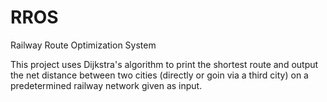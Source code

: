 # RROS
Railway Route Optimization System

This project uses Dijkstra's algorithm to print the shortest route and output the net distance between two cities (directly or goin via a third city) on a predetermined railway network given as input. 
